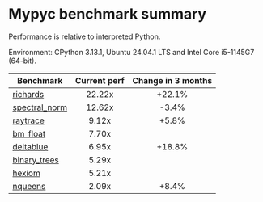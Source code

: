 # Mypyc benchmark summary

Performance is relative to interpreted Python.

Environment: CPython 3.13.1, Ubuntu 24.04.1 LTS and Intel Core i5-1145G7 (64-bit).

| Benchmark | Current perf | Change in 3 months |
| --- | :---: | :---: |
| [richards](benchmarks/richards.md) | 22.22x | +22.1% |
| [spectral_norm](benchmarks/spectral_norm.md) | 12.62x | -3.4% |
| [raytrace](benchmarks/raytrace.md) | 9.12x | +5.8% |
| [bm_float](benchmarks/bm_float.md) | 7.70x |  |
| [deltablue](benchmarks/deltablue.md) | 6.95x | +18.8% |
| [binary_trees](benchmarks/binary_trees.md) | 5.29x |  |
| [hexiom](benchmarks/hexiom.md) | 5.21x |  |
| [nqueens](benchmarks/nqueens.md) | 2.09x | +8.4% |

